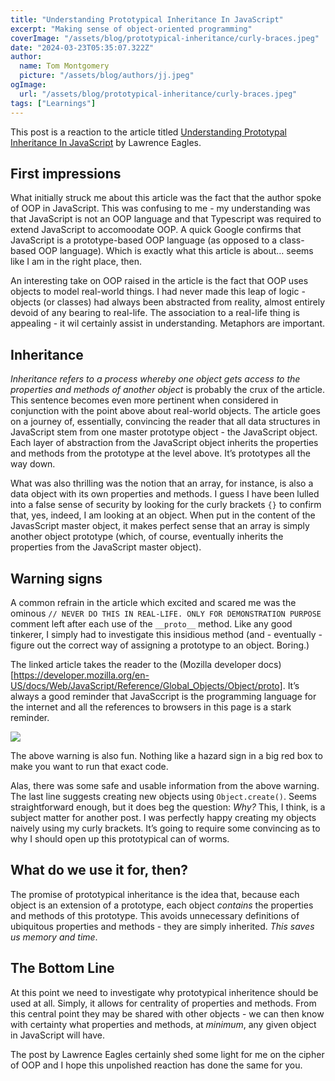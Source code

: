 ```yaml
---
title: "Understanding Prototypical Inheritance In JavaScript"
excerpt: "Making sense of object-oriented programming"
coverImage: "/assets/blog/prototypical-inheritance/curly-braces.jpeg"
date: "2024-03-23T05:35:07.322Z"
author:
  name: Tom Montgomery
  picture: "/assets/blog/authors/jj.jpeg"
ogImage:
  url: "/assets/blog/prototypical-inheritance/curly-braces.jpeg"
tags: ["Learnings"]
---
```


This post is a reaction to the article titled [Understanding Prototypal Inheritance In JavaScript](https://dev.to/lawrence_eagles/understanding-prototypal-inheritance-in-JavaScript-4f31#chp-2) by Lawrence Eagles.

## First impressions

What initially struck me about this article was the fact that the author spoke of OOP in JavaScript. This was confusing to me - my understanding was that JavaScript is not an OOP language and that Typescript was required to extend JavaScript to accomoodate OOP. A quick Google confirms that JavaScript is a prototype-based OOP language (as opposed to a class-based OOP language). Which is exactly what this article is about… seems like I am in the right place, then.

An interesting take on OOP raised in the article is the fact that OOP uses objects to model real-world things. I had never made this leap of logic - objects (or classes) had always been abstracted from reality, almost entirely devoid of any bearing to real-life. The association to a real-life thing is appealing - it wil certainly assist in understanding. Metaphors are important.

## Inheritance

_Inheritance refers to a process whereby one object gets access to the properties and methods of another object_ is probably the crux of the article. This sentence becomes even more pertinent when considered in conjunction with the point above about real-world objects. The article goes on a journey of, essentially, convincing the reader that all data structures in JavaScript stem from one master prototype object - the JavaScript object. Each layer of abstraction from the JavaScript object inherits the properties and methods from the prototype at the level above. It’s prototypes all the way down.

What was also thrilling was the notion that an array, for instance, is also a data object with its own properties and methods. I guess I have been lulled into a false sense of security by looking for the curly brackets `{}` to confirm that, yes, indeed, I am looking at an object. When put in the content of the JavasScript master object, it makes perfect sense that an array is simply another object prototype (which, of course, eventually inherits the properties from the JavaScript master object).

## Warning signs

A common refrain in the article which excited and scared me was the ominous `// NEVER DO THIS IN REAL-LIFE. ONLY FOR DEMONSTRATION PURPOSE` comment left after each use of the `__proto__` method. Like any good tinkerer, I simply had to investigate this insidious method (and - eventually - figure out the correct way of assigning a prototype to an object. Boring.)

The linked article takes the reader to the (Mozilla developer docs)[https://developer.mozilla.org/en-US/docs/Web/JavaScript/Reference/Global_Objects/Object/proto]. It’s always a good reminder that JavaSccript is the programming language for the internet and all the references to browsers in this page is a stark reminder.

![](/assets/blog/prototypical-inheritance/mozilla-developer-docs.png)

The above warning is also fun. Nothing like a hazard sign in a big red box to make you want to run that exact code.

Alas, there was some safe and usable information from the above warning. The last line suggests creating new objects using `Object.create()`. Seems straightforward enough, but it does beg the question: _Why?_ This, I think, is a subject matter for another post. I was perfectly happy creating my objects naively using my curly brackets. It’s going to require some convincing as to why I should open up this prototypical can of worms.

## What do we use it for, then?

The promise of prototypical inheritance is the idea that, because each object is an extension of a prototype, each object _contains_ the properties and methods of this prototype. This avoids unnecessary definitions of ubiquitous properties and methods - they are simply inherited. _This saves us memory and time_.

## The Bottom Line

At this point we need to investigate why prototypical inheritence should be used at all. Simply, it allows for centrality of properties and methods. From this central point they may be shared with other objects - we can then know with certainty what properties and methods, at _minimum_, any given object in JavaScript will have.

The post by Lawrence Eagles certainly shed some light for me on the cipher of OOP and I hope this unpolished reaction has done the same for you.
